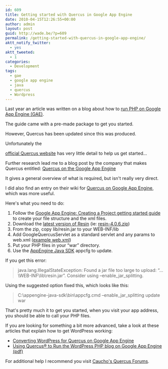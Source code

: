 ```yaml
---
id: 609
title: Getting started with Quercus in Google App Engine
date: 2010-04-15T12:26:55+00:00
author: admin
layout: post
guid: http://wade.be/?p=609
permalink: /getting-started-with-quercus-in-google-app-engine/
aktt_notify_twitter:
  - yes
aktt_tweeted:
  - 1
categories:
  - Development
tags:
  - gae
  - google app engine
  - java
  - quercus
  - Wordpress
---
```

<p class="lead">
  Last year an article was written on a blog about how to <a href="http://www.webdigi.co.uk/blog/2009/run-php-on-the-google-app-engine/">run PHP on Google App Engine (GAE)</a>.
</p>

The guide came with a pre-made package to get you started.

However, Quercus has been updated since this was produced.

<!--more-->Unfortunately the 

[official Quercus website](http://quercus.caucho.com/) has very little detail to help us get started&#8230;

Further research lead me to a blog post by the company that makes Quercus entitled: [Quercus on the Google App Engine](http://blog.caucho.com/?p=187)

It gives a general overview of what is required, but isn't really very direct.

I did also find an entry on their wiki for [Quercus on Google App Engine](http://wiki.caucho.com/Quercus_Google_App_Engine), which was more useful.

Here's what you need to do:

  1. Follow the [Google App Engine: Creating a Project getting started guide](http://code.google.com/appengine/docs/java/gettingstarted/creating.html) to create your file structure and the xml files.
  2. Download the [latest version of Resin](http://caucho.com/download) (ie: [resin-4.0.6.zip](http://www.caucho.com/download/resin-4.0.6.zip))
  3. From the zip, copy lib/resin.jar to your WEB-INF/lib
  4. Add GoogleQuercusServlet as a standard servlet and any params to web.xml ([example web.xml](http://gist.github.com/367023))
  5. Put your PHP files in your &#8220;war&#8221; directory.
  6. Use the [AppEngine Java SDK](http://code.google.com/appengine/downloads.html#Google_App_Engine_SDK_for_Java) appcfg to update.

If you get this error:

> java.lang.IllegalStateException: Found a jar file too large to upload: &#8220;&#8230;\WEB-INF\lib\resin.jar&#8221;. Consider using &#8211;enable\_jar\_splitting.

Using the suggested option fixed this, which looks like this:

> C:\appengine-java-sdk\bin\appcfg.cmd &#8211;enable\_jar\_splitting update war

That's pretty much it to get you started, when you visit your app address, you should be able to call your PHP files.

If you are looking for something a bit more advanced, take a look at these articles that explain how to get WordPress working:

  * [Converting WordPress for Quercus on Google App Engine](http://blog.caucho.com/?p=196)
  * [Using Quercus® to Run the WordPress PHP blog on Google App Engine (pdf)](http://www.caucho.com/articles/Quercus_on_GAE.pdf)

For additional help I recommend you visit [Caucho's Quercus Forums](http://forum.caucho.com/forumdisplay.php?f=5).

<div id="_mcePaste" style="position: absolute; left: -10000px; top: 575px; width: 1px; height: 1px; overflow: hidden;">
  Using Quercus® to Run the WordPress PHP blog on Google App EngineUsing Quercus® to Run the WordPress PHP blog on Google App Engine
</div>